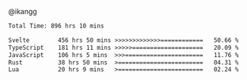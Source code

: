 @ikangg
<!--START_SECTION:waka-->

```txt
Total Time: 896 hrs 10 mins

Svelte        456 hrs 50 mins >>>>>>>>>>>>>============   50.66 %
TypeScript    181 hrs 11 mins >>>>>====================   20.09 %
JavaScript    106 hrs 5 mins  >>>======================   11.76 %
Rust          38 hrs 50 mins  >========================   04.31 %
Lua           20 hrs 9 mins   >========================   02.24 %
```

<!--END_SECTION:waka-->
